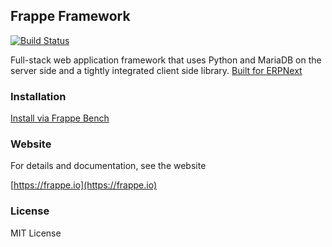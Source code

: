 ## Frappe Framework

[![Build Status](https://travis-ci.org/frappe/frappe.png)](https://travis-ci.org/frappe/frappe)

Full-stack web application framework that uses Python and MariaDB on the server side and a tightly integrated client side library. [Built for ERPNext](https://erpnext.com)

### Installation

[Install via Frappe Bench](https://github.com/frappe/bench)

### Website

For details and documentation, see the website

[https://frappe.io](https://frappe.io)

### License

MIT License
